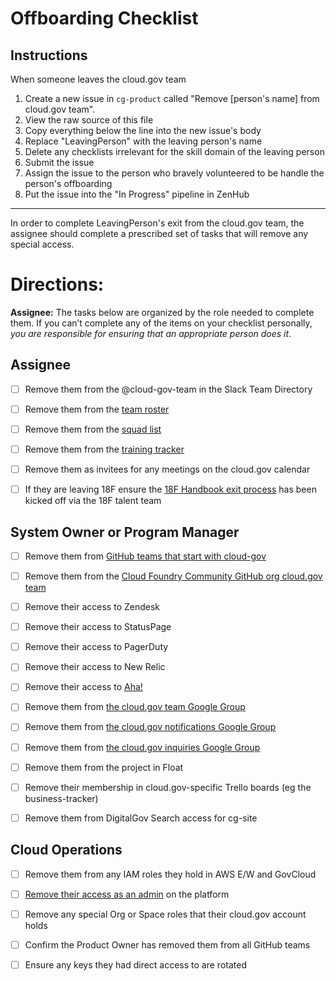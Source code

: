 # Offboarding Checklist

## Instructions

When someone leaves the cloud.gov team

1. Create a new issue in `cg-product` called "Remove [person's name] from cloud.gov team".
2. View the raw source of this file
3. Copy everything below the line into the new issue's body
4. Replace "LeavingPerson" with the leaving person's name
5. Delete any checklists irrelevant for the skill domain of the leaving person
6. Submit the issue
7. Assign the issue to the person who bravely volunteered to be handle the person's offboarding
8. Put the issue into the "In Progress" pipeline in ZenHub

---

In order to complete LeavingPerson's exit from the cloud.gov team, the assignee should complete a prescribed set of tasks that will remove any special access.

# Directions:
**Assignee:** The tasks below are organized by the role needed to complete them. If you can’t complete any of the items on your checklist personally, _you are responsible for ensuring that an appropriate person does it_.

## Assignee
- [ ] Remove them from the @cloud-gov-team in the Slack Team Directory
- [ ] Remove them from the [team roster](https://docs.google.com/spreadsheets/d/1mW3tphZ98ExmMxLHPogSpTq8DzYr5Oh8_SHnOTvjRWM/edit#gid=0)
- [ ] Remove them from the [squad list](https://github.com/18F/cg-product/blob/master/DeliveryProcess.md#squads)
- [ ] Remove them from the [training tracker](https://docs.google.com/spreadsheets/d/1hqU6cNeEB293OT0j3OvbdAFRkrf2zDOrPVxGfnr4sSw/edit#gid=0)
- [ ] Remove them as invitees for any meetings on the cloud.gov calendar
- [ ] If they are leaving 18F ensure the [18F Handbook exit process](https://handbook.18f.gov/leaving-18f/#offboarding-process) has been kicked off via the 18F talent team


## System Owner or Program Manager
- [ ] Remove them from [GitHub teams that start with cloud-gov](https://github.com/orgs/18F/teams?utf8=%E2%9C%93&query=cloud-gov)
- [ ] Remove them from the [Cloud Foundry Community GitHub org cloud.gov team](https://github.com/orgs/cloudfoundry-community/teams/cloud-gov)
- [ ] Remove their access to Zendesk
- [ ] Remove their access to StatusPage
- [ ] Remove their access to PagerDuty
- [ ] Remove their access to New Relic
- [ ] Remove their access to [Aha!](https://18f.aha.io)
- [ ] Remove them from [the cloud.gov team Google Group](https://groups.google.com/a/gsa.gov/forum/?hl=en#!forum/cloud-gov)
- [ ] Remove them from [the cloud.gov notifications Google Group](https://groups.google.com/a/gsa.gov/forum/?hl=en#!forum/cloud-gov-notifications)
- [ ] Remove them from [the cloud.gov inquiries Google Group](https://groups.google.com/a/gsa.gov/forum/?hl=en#!forum/cloud-gov-inquiries)
- [ ] Remove them from the project in Float
- [ ] Remove their membership in cloud.gov-specific Trello boards (eg the business-tracker)
- [ ] Remove them from DigitalGov Search access for cg-site


## Cloud Operations
- [ ] Remove them from any IAM roles they hold in AWS E/W and GovCloud
- [ ] [Remove their access as an admin](https://docs.cloud.gov/ops/managing-users/#managing-admins) on the platform
- [ ] Remove any special Org or Space roles that their cloud.gov account holds
- [ ] Confirm the Product Owner has removed them from all GitHub teams
- [ ] Ensure any keys they had direct access to are rotated


